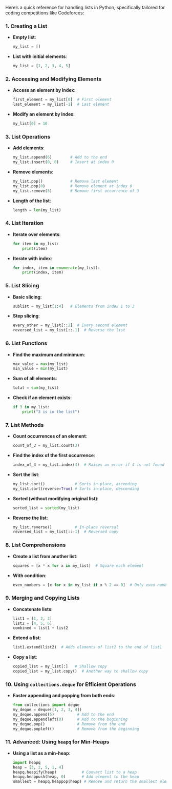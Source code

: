 Here’s a quick reference for handling lists in Python, specifically tailored for coding competitions like Codeforces:

### 1. **Creating a List**

- **Empty list**:

  ```python
  my_list = []
  ```

- **List with initial elements**:

  ```python
  my_list = [1, 2, 3, 4, 5]
  ```

### 2. **Accessing and Modifying Elements**

- **Access an element by index**:

  ```python
  first_element = my_list[0]  # First element
  last_element = my_list[-1]  # Last element
  ```

- **Modify an element by index**:

  ```python
  my_list[0] = 10
  ```

### 3. **List Operations**

- **Add elements**:

  ```python
  my_list.append(6)        # Add to the end
  my_list.insert(0, 0)     # Insert at index 0
  ```

- **Remove elements**:

  ```python
  my_list.pop()            # Remove last element
  my_list.pop(0)           # Remove element at index 0
  my_list.remove(3)        # Remove first occurrence of 3
  ```

- **Length of the list**:

  ```python
  length = len(my_list)
  ```

### 4. **List Iteration**

- **Iterate over elements**:

  ```python
  for item in my_list:
      print(item)
  ```

- **Iterate with index**:

  ```python
  for index, item in enumerate(my_list):
      print(index, item)
  ```

### 5. **List Slicing**

- **Basic slicing**:

  ```python
  sublist = my_list[1:4]   # Elements from index 1 to 3
  ```

- **Step slicing**:

  ```python
  every_other = my_list[::2]  # Every second element
  reversed_list = my_list[::-1]  # Reverse the list
  ```

### 6. **List Functions**

- **Find the maximum and minimum**:

  ```python
  max_value = max(my_list)
  min_value = min(my_list)
  ```

- **Sum of all elements**:

  ```python
  total = sum(my_list)
  ```

- **Check if an element exists**:

  ```python
  if 3 in my_list:
      print("3 is in the list")
  ```

### 7. **List Methods**

- **Count occurrences of an element**:

  ```python
  count_of_3 = my_list.count(3)
  ```

- **Find the index of the first occurrence**:

  ```python
  index_of_4 = my_list.index(4)  # Raises an error if 4 is not found
  ```

- **Sort the list**:

  ```python
  my_list.sort()             # Sorts in-place, ascending
  my_list.sort(reverse=True) # Sorts in-place, descending
  ```

- **Sorted (without modifying original list)**:

  ```python
  sorted_list = sorted(my_list)
  ```

- **Reverse the list**:

  ```python
  my_list.reverse()          # In-place reversal
  reversed_list = my_list[::-1]  # Reversed copy
  ```

### 8. **List Comprehensions**

- **Create a list from another list**:

  ```python
  squares = [x * x for x in my_list]  # Square each element
  ```

- **With condition**:

  ```python
  even_numbers = [x for x in my_list if x % 2 == 0]  # Only even numbers
  ```

### 9. **Merging and Copying Lists**

- **Concatenate lists**:

  ```python
  list1 = [1, 2, 3]
  list2 = [4, 5, 6]
  combined = list1 + list2
  ```

- **Extend a list**:

  ```python
  list1.extend(list2)  # Adds elements of list2 to the end of list1
  ```

- **Copy a list**:

  ```python
  copied_list = my_list[:]   # Shallow copy
  copied_list = my_list.copy()  # Another way to shallow copy
  ```

### 10. **Using `collections.deque` for Efficient Operations**

- **Faster appending and popping from both ends**:

  ```python
  from collections import deque
  my_deque = deque([1, 2, 3, 4])
  my_deque.append(5)          # Add to the end
  my_deque.appendleft(0)      # Add to the beginning
  my_deque.pop()              # Remove from the end
  my_deque.popleft()          # Remove from the beginning
  ```

### 11. **Advanced: Using `heapq` for Min-Heaps**

- **Using a list as a min-heap**:

  ```python
  import heapq
  heap = [3, 2, 5, 1, 4]
  heapq.heapify(heap)           # Convert list to a heap
  heapq.heappush(heap, 0)       # Add element to the heap
  smallest = heapq.heappop(heap) # Remove and return the smallest element
  ```
